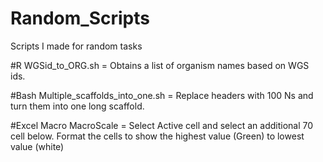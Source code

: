 # Random_Scripts
Scripts I made for random tasks

#R
WGSid_to_ORG.sh = Obtains a list of organism names based on WGS ids.

#Bash
Multiple_scaffolds_into_one.sh = Replace headers with 100 Ns and turn them into one long scaffold.

#Excel Macro
MacroScale = Select Active cell and select an additional 70 cell below. Format the cells to show the highest value (Green) to lowest value (white)
